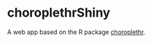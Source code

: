 choroplethrShiny
================

A web app based on the R package <a href="https://github.com/trulia/choroplethr/">choroplethr</a>.
